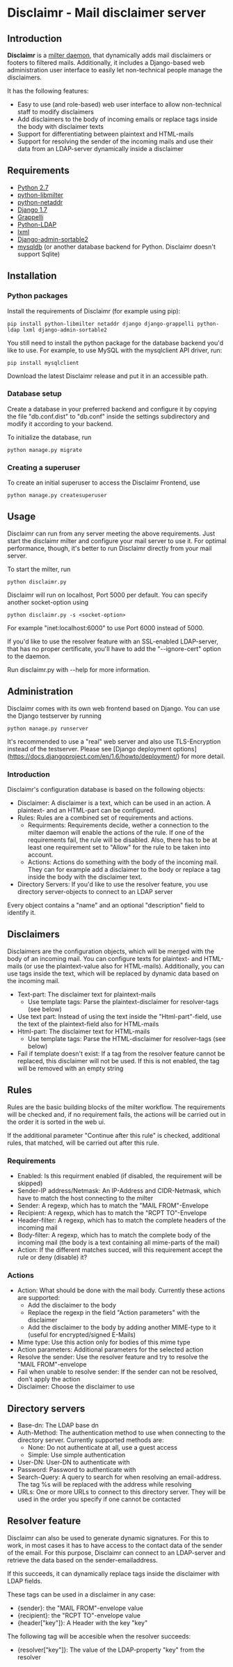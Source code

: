 # Disclaimr - Mail disclaimer server

## Introduction

**Disclaimr** is a [milter daemon](https://www.milter.org/), that dynamically
adds mail disclaimers or footers to filtered mails. Additionally, it includes
 a Django-based web administration user interface to easily let non-technical
 people manage the disclaimers.
 
It has the following features:

* Easy to use (and role-based) web user interface to allow non-technical staff
  to modify disclaimers
* Add disclaimers to the body of incoming emails or replace tags inside the
  body with disclaimer texts
* Support for differentiating between plaintext and HTML-mails
* Support for resolving the sender of the incoming mails and use their data
  from an LDAP-server dynamically inside a disclaimer

## Requirements

* [Python 2.7](https://www.python.org)
* [python-libmilter](https://github.com/crustymonkey/python-libmilter)
* [python-netaddr](https://github.com/drkjam/netaddr)
* [Django 1.7](https://www.djangoproject.com/)
* [Grappelli](http://grappelliproject.com/)
* [Python-LDAP](http://www.python-ldap.org/)
* [lxml](http://lxml.de/)
* [Django-admin-sortable2](https://github.com/jrief/django-admin-sortable2)
* [mysqldb](https://github.com/farcepest/MySQLdb1) (or another database
  backend for Python. Disclaimr doesn't support Sqlite)

## Installation

### Python packages

Install the requirements of Disclaimr (for example using pip):

    pip install python-libmilter netaddr django django-grappelli python-ldap lxml django-admin-sortable2

You still need to install the python package for the database backend you'd
like to use. For example, to use MySQL with the mysqlclient API driver, run:

    pip install mysqlclient

Download the latest Disclaimr release and put it in an accessible path.

### Database setup

Create a database in your preferred backend and configure it by copying the
file "db.conf.dist" to "db.conf" inside the settings subdirectory and modify
it according to your backend.

To initialize the database, run 

    python manage.py migrate

### Creating a superuser

To create an initial superuser to access the Disclaimr Frontend, use

    python manage.py createsuperuser

## Usage

Disclaimr can run from any server meeting the above requirements. Just start
the disclaimr milter and configure your mail
server to use it. For optimal performance, though, it's better to run Disclaimr
directly from your mail server.

To start the milter, run

    python disclaimr.py

Disclaimr will run on localhost, Port 5000 per default. You can specify
another socket-option using

    python disclaimr.py -s <socket-option>

For example "inet:localhost:6000" to use Port 6000 instead of 5000.

If you'd like to use the resolver feature with an SSL-enabled LDAP-server,
that has no proper certificate, you'll have to add the "--ignore-cert" option
 to the daemon.

Run disclaimr.py with --help for more information.

## Administration

Disclaimr comes with its own web frontend based on Django. You can use the
Django testserver by running

    python manage.py runserver

It's recommended to use a "real" web server and also use TLS-Encryption
instead of the testserver. Please see [Django deployment options]
(https://docs.djangoproject.com/en/1.6/howto/deployment/) for more detail.

### Introduction

Disclaimr's configuration database is based on the following objects:

* Disclaimer: A disclaimer is a text, which can be used in an action. A
  plaintext- and an HTML-part can be configured.
* Rules: Rules are a combined set of requirements and actions.
  * Requirments: Requirements decide, wether a connection to the milter
    daemon will enable the actions of the rule. If one of
    the requirements fail, the rule will be disabled. Also, there has to be at
    least one requirement set to "Allow" for the rule to
    be taken into account.
  * Actions: Actions do something with the body of the incoming mail.
    They can for example add a disclaimer to the body or replace a tag inside
     the body with the disclaimer text.
* Directory Servers: If you'd like to use the resolver feature, you use
  directory server-objects to connect to an LDAP server

Every object contains a "name" and an optional "description" field to
identify it.

## Disclaimers

Disclaimers are the configuration objects, which will be merged with the
body of an incoming mail. You can configure texts for plaintext- and
HTML-mails (or use the plaintext-value also for HTML-mails). Additionally,
you can use tags inside the text, which will be replaced by dynamic data
based on the incoming mail.

* Text-part: The disclaimer text for plaintext-mails
  * Use template tags: Parse the plaintext-disclaimer for resolver-tags
    (see below)
* Use text part: Instead of using the text inside the "Html-part"-field,
  use the text of the plaintext-field also for HTML-mails
* Html-part: The disclaimer text for HTML-mails
  * Use template tags: Parse the HTML-disclaimer for resolver-tags (see below)
* Fail if template doesn't exist: If a tag from the resolver feature cannot be
  replaced, this disclaimer will not be used. If this is not enabled, the tag
   will be removed with an empty string

## Rules

Rules are the basic building blocks of the milter workflow. The requirements
will be checked and, if no requirement fails, the actions will be carried out
 in the order it is sorted in the web ui.

If the additional parameter "Continue after this rule" is checked, additional
 rules, that matched, will be carried out after this rule.

### Requirements

* Enabled: Is this requirment enabled (if disabled, the requirement will be
  skipped)
* Sender-IP address/Netmask: An IP-Address and CIDR-Netmask, which have to
  match the host connecting to the milter
* Sender: A regexp, which has to match the "MAIL FROM"-Envelope
* Recipient: A regexp, which has to match the "RCPT TO"-Envelope
* Header-filter: A regexp, which has to match the complete headers of the
  incoming mail
* Body-filter: A regexp, which has to match the complete body of the incoming
  mail (the body is a text containing all mime-parts of the mail)
* Action: If the different matches succed, will this requirement accept the
  rule or deny (disable) it?

### Actions

* Action: What should be done with the mail body. Currently these actions are
  supported:
  * Add the disclaimer to the body
  * Replace the regexp in the field "Action parameters" with the disclaimer
  * Add the disclaimer to the body by adding another MIME-type to it (useful
    for encrypted/signed E-Mails)
* Mime type: Use this action only for bodies of this mime type
* Action parameters: Additional parameters for the selected action
* Resolve the sender: Use the resolver feature and try to resolve the
  "MAIL FROM"-envelope
* Fail when unable to resolve sender: If the sender can not be resolved,
  don't apply the action
* Disclaimer: Choose the disclaimer to use

## Directory servers

* Base-dn: The LDAP base dn
* Auth-Method: The authentication method to use when connecting to the
  directory server. Currently supported methods are:
  * None: Do not authenticate at all, use a guest access
  * Simple: Use simple authentication
* User-DN: User-DN to authenticate with
* Password: Password to authenticate with
* Search-Query: A query to search for when resolving an email-address. The
  tag %s will be replaced with the address while resolving
* URLs: One or more URLs to connect to this directory server. They will be
  used in the order you specify if one cannot be contacted

## Resolver feature

Disclaimr can also be used to generate dynamic signatures. For this to work,
in most cases it has to have access to the contact data of the sender of the
email. For this purpose, Disclaimr can connect to an LDAP-server and retrieve
the data based on the sender-emailaddress.

If this succeeds, it can dynamically replace tags inside the disclaimer with
LDAP fields.

These tags can be used in a disclaimer in any case:

* {sender}: the "MAIL FROM"-envelope value
* {recipient}: the "RCPT TO"-envelope value
* {header["key"]}: A Header with the key "key"

The following tag will be accesible when the resolver succeeds:

* {resolver["key"]}: The value of the LDAP-property "key" from the resolver
